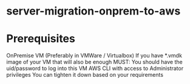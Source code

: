 # server-migration-onprem-to-aws

<h1>Prerequisites</h1>
OnPremise VM (Preferably in VMWare / Virtualbox)
If you have *.vmdk image of your VM that will also be enough
MUST: You should have the uid/password to log into this VM
AWS CLI with access to Administrator privileges
You can tighten it down based on your requirements
